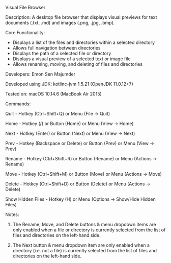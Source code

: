 Visual File Browser

Description: A desktop file browser that displays visual previews for text documents (.txt, .md) and images (.png, .jpg, .bmp). 

Core Functionality:
- Displays a list of the files and directories within a selected directory
- Allows full navigation between directories
- Displays the path of a selected file or directory
- Displays a visual preview of a selected text or image file
- Allows renaming, moving, and deleting of files and directories

Developers: Emon Sen Majumder

Developed using JDK: kotlinc-jvm 1.5.21 (OpenJDK 11.0.12+7)

Tested on: macOS 10.14.6 (MacBook Air 2015)

Commands:

Quit - Hotkey (Ctrl+Shift+Q) or Menu (File -> Quit)

Home - Hotkey (/) or Button (Home) or Menu (View -> Home)

Next - Hotkey (Enter) or Button (Next) or Menu (View -> Next)

Prev - Hotkey (Backspace or Delete) or Button (Prev) or Menu (View -> Prev)

Rename - Hotkey (Ctrl+Shift+R) or Button (Rename) or Menu (Actions -> Rename)

Move - Hotkey (Ctrl+Shift+M) or Button (Move) or Menu (Actions -> Move)

Delete - Hotkey (Ctrl+Shift+D) or Button (Delete) or Menu (Actions -> Delete)

Show Hidden Files - Hotkey (H) or Menu (Options -> Show/Hide Hidden Files)

Notes:

1. The Rename, Move, and Delete buttons & menu dropdown items are only enabled when a file or directory is currently selected from the list of files and directories on the left-hand side.

2. The Next button & menu dropdown item are only enabled when a directory (i.e. not a file) is currently selected from the list of files and directories on the left-hand side.